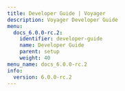 ```yaml
---
title: Developer Guide | Voyager
description: Voyager Developer Guide
menu:
  docs_6.0.0-rc.2:
    identifier: developer-guide
    name: Developer Guide
    parent: setup
    weight: 40
menu_name: docs_6.0.0-rc.2
info:
  version: 6.0.0-rc.2
---
```



